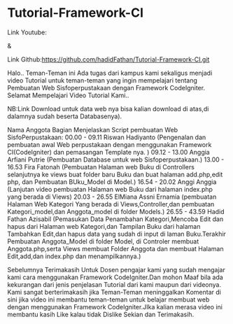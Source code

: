 # Tutorial-Framework-CI
Link Youtube:

&

Link Github:https://github.com/hadidFathan/Tutorial-Framework-CI.git

Halo.. Teman-Teman ini Ada tugas dari kampus kami sekaligus menjadi
video Tutorial untuk teman-teman yang ingin mempelajari tentang 
Pembuatan Web Sisfoperpustakaan dengan Framework CodeIgniter. Selamat Mempelajari Video Tutorial Kami..

NB:Link Download untuk data web nya bisa kalian download di atas,di dalamnya sudah beserta Databasenya).

Nama Anggota Bagian Menjelaskan Script pembuatan Web SisfoPerpustakaan:
00.00 - 09.11 Riswan Hadiyanto (Pengenalan dan pembuatan awal Web perpustakaan dengan menggunakan Framework CI(CodeIgniter) dan pemasangan Template nya. )
09.12 - 13.00 Anggia Arfiani Putrie (Pembuatan Database untuk web Sisfoperpustakaan.)
13.00 - 16.53 Fira Fatonah (Pembuatan Halaman web Buku di Controllers selanjutnya ke views buat folder baru Buku dan buat halaman add.php,edit php, dan Pembuatan BUku_Model di Model.)
16.54 - 20.02 Anggi Anggia (Lanjutan video pembuatan Halaman web Buku dari halaman index.php yang berada di Views)
20.03 - 26.55 ElMiana Assni Ernamia (pembuatan Halaman Web Kategori Yang berada di Views,Controller,dan pembuatan Kategori_model,dan Anggota_model di folder Models.)
26.55 - 43.59 Hadid Fathan Azisabil (Pemasukan Data Penambahan Kategori,Mencoba Edit dan hapus dari Halaman web Kategori,dan Tampilan Buku dari halaman Tambahkan Edit,dan hapus data yang sudah di input di laman Buku.Terakhir Pembuatan Anggota_Model di folder Model, di Controler membuat Anggota.php,serta Views membuat Folder Anggota dan membuat Halaman Edit,add,dan index.php dan menampilkannya.)

Sebelumnya Terimakasih Untuk Dosen pengajar kami yang sudah mengajar kami cara menggunakan Framework CodeIgniter.Dan mohon Maaf bila ada kekurangan dari jenis penjelasan Tutorial dari kami maupun dari videonya. Kami sangat berterimakasih jika Teman-Teman meninggalkan Komentar di sini jika video ini membantu teman-teman untuk belajar membuat web dengan menggunakan Framework CodeIgniter.JIka kalian merasa video ini membantu kasih Like kalau tidak Dislike Sekian dan Terimakasih.
